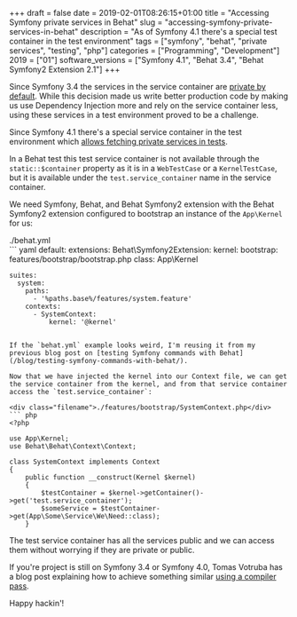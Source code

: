 +++
draft = false
date = 2019-02-01T08:26:15+01:00
title = "Accessing Symfony private services in Behat"
slug = "accessing-symfony-private-services-in-behat"
description = "As of Symfony 4.1 there's a special test container in the test environment"
tags = ["symfony", "behat", "private services", "testing", "php"]
categories = ["Programming", "Development"]
2019 = ["01"]
software_versions = ["Symfony 4.1", "Behat 3.4", "Behat Symfony2 Extension 2.1"]
+++

Since Symfony 3.4 the services in the service container are [private by default](https://symfony.com/blog/new-in-symfony-3-4-services-are-private-by-default). While this decision made us write better production code by making us use Dependency Injection more and rely on the service container less, using these services in a test environment proved to be a challenge.

Since Symfony 4.1 there's a special service container in the test environment which [allows fetching private services in tests](https://symfony.com/blog/new-in-symfony-4-1-simpler-service-testing).

In a Behat test this test service container is not available through the `static::$container` property as it is in a `WebTestCase` or a `KernelTestCase`, but it is available under the `test.service_container` name in the service container.

We need Symfony, Behat, and Behat Symfony2 extension with the Behat Symfony2 extension configured to bootstrap an instance of the `App\Kernel` for us:

<div class="filename">./behat.yml</div>
``` yaml
default:
    extensions:
        Behat\Symfony2Extension:
          kernel:
            bootstrap: features/bootstrap/bootstrap.php
            class: App\Kernel

    suites:
      system:
        paths:
          - '%paths.base%/features/system.feature'
        contexts:
          - SystemContext:
              kernel: '@kernel'
```

If the `behat.yml` example looks weird, I'm reusing it from my previous blog post on [testing Symfony commands with Behat](/blog/testing-symfony-commands-with-behat/).

Now that we have injected the kernel into our Context file, we can get the service container from the kernel, and from that service container access the `test.service_container`:

<div class="filename">./features/bootstrap/SystemContext.php</div>
``` php
<?php

use App\Kernel;
use Behat\Behat\Context\Context;

class SystemContext implements Context
{
    public function __construct(Kernel $kernel)
    {
        $testContainer = $kernel->getContainer()->get('test.service_container');
        $someService = $testContainer->get(App\Some\Service\We\Need::class);
    }
```

The test service container has all the services public and we can access them without worrying if they are private or public.

If you're project is still on Symfony 3.4 or Symfony 4.0, Tomas Votruba has a blog post explaining how to achieve something similar [using a compiler pass](https://www.tomasvotruba.cz/blog/2018/05/17/how-to-test-private-services-in-symfony/#quot-what-about-compiler-pass-quot).

Happy hackin'!
